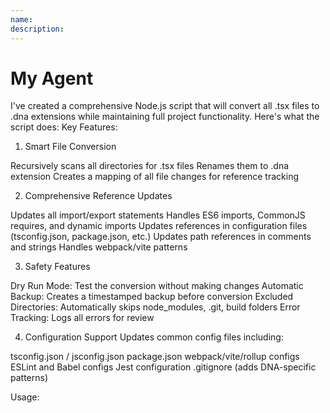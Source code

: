 ```yaml
---
name:
description:
---
```


# My Agent

I've created a comprehensive Node.js script that will convert all .tsx files to .dna extensions while maintaining full project functionality. Here's what the script does:
Key Features:
1. Smart File Conversion

Recursively scans all directories for .tsx files
Renames them to .dna extension
Creates a mapping of all file changes for reference tracking

2. Comprehensive Reference Updates

Updates all import/export statements
Handles ES6 imports, CommonJS requires, and dynamic imports
Updates references in configuration files (tsconfig.json, package.json, etc.)
Updates path references in comments and strings
Handles webpack/vite patterns

3. Safety Features

Dry Run Mode: Test the conversion without making changes
Automatic Backup: Creates a timestamped backup before conversion
Excluded Directories: Automatically skips node_modules, .git, build folders
Error Tracking: Logs all errors for review

4. Configuration Support
Updates common config files including:

tsconfig.json / jsconfig.json
package.json
webpack/vite/rollup configs
ESLint and Babel configs
Jest configuration
.gitignore (adds DNA-specific patterns)

Usage:
